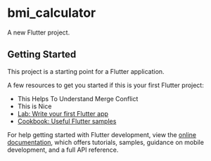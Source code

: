 # bmi_calculator

A new Flutter project.

## Getting Started

This project is a starting point for a Flutter application.

A few resources to get you started if this is your first Flutter project:
- This Helps To Understand Merge Conflict
- This is Nice
- [Lab: Write your first Flutter app](https://docs.flutter.dev/get-started/codelab)
- [Cookbook: Useful Flutter samples](https://docs.flutter.dev/cookbook)

For help getting started with Flutter development, view the
[online documentation](https://docs.flutter.dev/), which offers tutorials,
samples, guidance on mobile development, and a full API reference.
